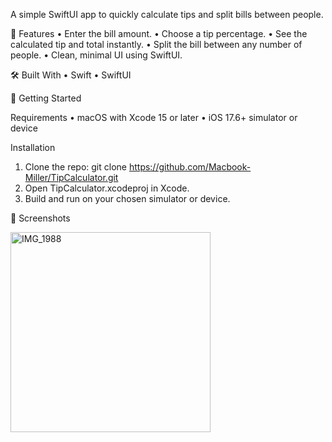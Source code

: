 A simple SwiftUI app to quickly calculate tips and split bills between people.

📱 Features
	•	Enter the bill amount.
	•	Choose a tip percentage.
	•	See the calculated tip and total instantly.
	•	Split the bill between any number of people.
	•	Clean, minimal UI using SwiftUI.

🛠 Built With
	•	Swift
	•	SwiftUI

🚀 Getting Started

Requirements
	•	macOS with Xcode 15 or later
	•	iOS 17.6+ simulator or device

Installation
  1.	Clone the repo: git clone https://github.com/Macbook-Miller/TipCalculator.git
  2.	Open TipCalculator.xcodeproj in Xcode.
  3.	Build and run on your chosen simulator or device.

📸 Screenshots

<img width="320" alt="IMG_1988" src="https://github.com/user-attachments/assets/fcd14e73-a561-4b4c-9e1e-a5bdb8292ce0" />
